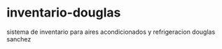 # inventario-douglas
sistema de inventario para aires acondicionados y refrigeracion douglas sanchez
